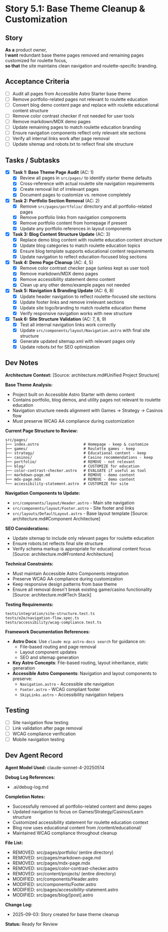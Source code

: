 # Story 5.1: Base Theme Cleanup & Customization

## Story
**As a** product owner,  
**I want** redundant base theme pages removed and remaining pages customized for roulette focus,  
**so that** the site maintains clean navigation and roulette-specific branding.

## Acceptance Criteria
- [ ] Audit all pages from Accessible Astro Starter base theme
- [ ] Remove portfolio-related pages not relevant to roulette education
- [ ] Convert blog demo content page and replace with roulette educational content structure
- [ ] Remove color contrast checker if not needed for user tools
- [ ] Remove markdown/MDX demo pages
- [ ] Update remaining pages to match roulette education branding
- [ ] Ensure navigation components reflect only relevant site sections
- [ ] Verify all internal links work after page removal
- [ ] Update sitemap and robots.txt to reflect final site structure

## Tasks / Subtasks

- [x] **Task 1: Base Theme Page Audit** (AC: 1)
  - [x] Review all pages in `src/pages/` to identify starter theme defaults
  - [x] Cross-reference with actual roulette site navigation requirements
  - [x] Create removal list of irrelevant pages
  - [x] Document pages to customize vs. remove completely

- [x] **Task 2: Portfolio Section Removal** (AC: 2)
  - [x] Remove `src/pages/portfolio/` directory and all portfolio-related pages
  - [x] Remove portfolio links from navigation components
  - [x] Remove portfolio content from homepage if present
  - [x] Update any portfolio references in layout components

- [x] **Task 3: Blog Content Structure Update** (AC: 3)
  - [x] Replace demo blog content with roulette education content structure
  - [x] Update blog categories to match roulette education topics
  - [x] Ensure blog template supports educational content requirements
  - [x] Update navigation to reflect education-focused blog sections

- [x] **Task 4: Demo Page Cleanup** (AC: 4, 5)
  - [x] Remove color contrast checker page (unless kept as user tool)
  - [x] Remove markdown/MDX demo pages
  - [x] Remove accessibility statement demo content
  - [x] Clean up any other demo/example pages not needed

- [x] **Task 5: Navigation & Branding Update** (AC: 6, 8)
  - [x] Update header navigation to reflect roulette-focused site sections
  - [x] Update footer links and remove irrelevant sections
  - [x] Update site logo/branding to match roulette education theme
  - [x] Verify responsive navigation works with new structure

- [x] **Task 6: Site Structure Validation** (AC: 7, 8, 9)
  - [x] Test all internal navigation links work correctly
  - [x] Update `src/components/layout/Navigation.astro` with final site structure
  - [x] Generate updated sitemap.xml with relevant pages only
  - [x] Update robots.txt for SEO optimization

## Dev Notes

**Architecture Context:** [Source: architecture.md#Unified Project Structure]

**Base Theme Analysis:**
- Project built on Accessible Astro Starter with demo content
- Contains portfolio, blog demos, and utility pages not relevant to roulette education
- Navigation structure needs alignment with Games → Strategy → Casinos flow
- Must preserve WCAG AA compliance during customization

**Current Page Structure to Review:**
```
src/pages/
├── index.astro                    # Homepage - keep & customize
├── games/                         # Roulette games - keep
├── strategy/                      # Educational content - keep  
├── casinos/                       # Casino recommendations - keep
├── portfolio/                     # REMOVE - not relevant
├── blog/                          # CUSTOMIZE for education
├── color-contrast-checker.astro   # EVALUATE if useful as tool
├── markdown-page.md               # REMOVE - demo content
├── mdx-page.mdx                   # REMOVE - demo content
└── accessibility-statement.astro  # CUSTOMIZE for site
```

**Navigation Components to Update:**
- `src/components/layout/Header.astro` - Main site navigation
- `src/components/layout/Footer.astro` - Site footer and links
- `src/layouts/DefaultLayout.astro` - Base layout template
[Source: architecture.md#Component Architecture]

**SEO Considerations:**
- Update sitemap to include only relevant pages for roulette education
- Ensure robots.txt reflects final site structure
- Verify schema markup is appropriate for educational content focus
[Source: architecture.md#Frontend Architecture]

**Technical Constraints:**
- Must maintain Accessible Astro Components integration
- Preserve WCAG AA compliance during customization
- Keep responsive design patterns from base theme
- Ensure all removal doesn't break existing game/casino functionality
[Source: architecture.md#Tech Stack]

**Testing Requirements:**
```
tests/integration/site-structure.test.ts
tests/e2e/navigation-flow.spec.ts
tests/accessibility/wcag-compliance.test.ts
```

**Framework Documentation References:**
- **Astro Docs**: Use `claude mcp astro-docs search` for guidance on:
  - File-based routing and page removal
  - Layout component updates
  - SEO and sitemap generation
- **Key Astro Concepts**: File-based routing, layout inheritance, static generation
- **Accessible Astro Components**: Navigation and layout components to preserve:
  - `Navigation.astro` - Accessible site navigation
  - `Footer.astro` - WCAG compliant footer
  - `SkipLinks.astro` - Accessibility navigation helpers

## Testing
- [ ] Site navigation flow testing
- [ ] Link validation after page removal
- [ ] WCAG compliance verification
- [ ] Mobile navigation testing

## Dev Agent Record
**Agent Model Used:** claude-sonnet-4-20250514

**Debug Log References:**
- .ai/debug-log.md

**Completion Notes:**
- Successfully removed all portfolio-related content and demo pages
- Updated navigation to focus on Games/Strategy/Casinos/Learn structure
- Customized accessibility statement for roulette education context
- Blog now uses educational content from /content/educational/
- Maintained WCAG compliance throughout cleanup

**File List:**
- REMOVED: src/pages/portfolio/ (entire directory)
- REMOVED: src/pages/markdown-page.md
- REMOVED: src/pages/mdx-page.mdx
- REMOVED: src/pages/color-contrast-checker.astro
- REMOVED: src/content/projects/ (entire directory)
- MODIFIED: src/components/Header.astro
- MODIFIED: src/components/Footer.astro
- MODIFIED: src/pages/accessibility-statement.astro
- MODIFIED: src/pages/blog/[post].astro

**Change Log:**
- 2025-09-03: Story created for base theme cleanup

**Status:** Ready for Review